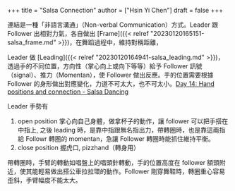 +++
title = "Salsa Connection"
author = ["Hsin Yi Chen"]
draft = false
+++

連結是一種「非語言溝通」（Non-verbal Communication）方式。Leader 跟 Follower
出相對力氣，各自做出 [Frame]({{< relref "20230120165151-salsa_frame.md" >}})，在舞蹈過程中，維持對稱距離，

Leader 做 [Leading]({{< relref "20230120164941-salsa_leading.md" >}})， 透過手的不同位置，方向性（掌心向上或向下等等）給予 Follower 訊號（signal）、推力（Momentan），使 Follower 做出反應。手的位置需要根據 Follower 的身形做出對應變化，力道不可太大，也不可太小。[Day 14: Hand positions and connection - Salsa Dancing](https://www.youtube.com/watch?v=xO50KIP7WLA)

Leader 手勢有

1.  open position 掌心向自己身體，做拿杯子的動作，讓 follower 可以把手搭在中指上, 之後 leading 時，是靠中指跟無名指出力，帶轉圈時，也是靠這兩指給 Followr 轉圈的 momentan，急讓 Follower 轉圈時能抓住維持平衡。
2.  close position 握虎口, pizzhand（轉身用）

帶轉圈時，手臂的轉動如唱盤上的唱頭針轉動，手的位置高度在 follower 額頭附近，使其能輕易做出搭公車拉拉環的動作。Follower 剛穿舞鞋時，轉圈重心容易歪斜，手臂幅度不能太大。
